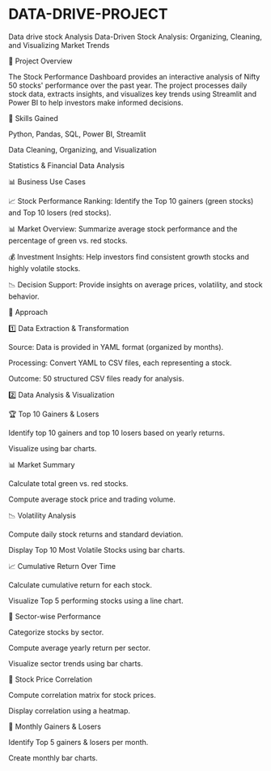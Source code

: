 # DATA-DRIVE-PROJECT
Data drive stock Analysis
Data-Driven Stock Analysis: Organizing, Cleaning, and Visualizing Market Trends

📌 Project Overview

The Stock Performance Dashboard provides an interactive analysis of Nifty 50 stocks' performance over the past year. The project processes daily stock data, extracts insights, and visualizes key trends using Streamlit and Power BI to help investors make informed decisions.

🎯 Skills Gained

Python, Pandas, SQL, Power BI, Streamlit

Data Cleaning, Organizing, and Visualization

Statistics & Financial Data Analysis

📊 Business Use Cases

📈 Stock Performance Ranking: Identify the Top 10 gainers (green stocks) and Top 10 losers (red stocks).

📊 Market Overview: Summarize average stock performance and the percentage of green vs. red stocks.

💰 Investment Insights: Help investors find consistent growth stocks and highly volatile stocks.

📉 Decision Support: Provide insights on average prices, volatility, and stock behavior.

🔄 Approach

1️⃣ Data Extraction & Transformation

Source: Data is provided in YAML format (organized by months).

Processing: Convert YAML to CSV files, each representing a stock.

Outcome: 50 structured CSV files ready for analysis.

2️⃣ Data Analysis & Visualization

🏆 Top 10 Gainers & Losers

Identify top 10 gainers and top 10 losers based on yearly returns.

Visualize using bar charts.

📊 Market Summary

Calculate total green vs. red stocks.

Compute average stock price and trading volume.

📉 Volatility Analysis

Compute daily stock returns and standard deviation.

Display Top 10 Most Volatile Stocks using bar charts.

📈 Cumulative Return Over Time

Calculate cumulative return for each stock.

Visualize Top 5 performing stocks using a line chart.

🏢 Sector-wise Performance

Categorize stocks by sector.

Compute average yearly return per sector.

Visualize sector trends using bar charts.

🔗 Stock Price Correlation

Compute correlation matrix for stock prices.

Display correlation using a heatmap.

🔄 Monthly Gainers & Losers

Identify Top 5 gainers & losers per month.

Create monthly bar charts.
